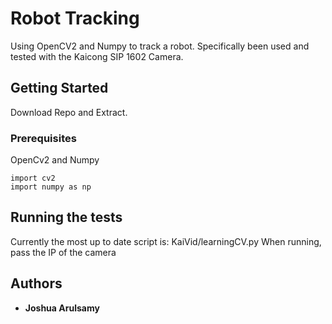 # Robot Tracking

Using OpenCV2 and Numpy to track a robot. Specifically been used and tested with the Kaicong SIP 1602 Camera.

## Getting Started

Download Repo and Extract.

### Prerequisites

OpenCv2 and Numpy

```
import cv2
import numpy as np
```

## Running the tests

Currently the most up to date script is: KaiVid/learningCV.py
When running, pass the IP of the camera

## Authors

* **Joshua Arulsamy** 
